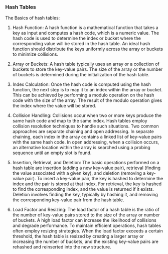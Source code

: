 ### Hash Tables

The Basics of hash tables:

1. Hash Function: A hash function is a mathematical function that takes a key as input and computes a hash code, which is a numeric value. The hash code is used to determine the index or bucket where the corresponding value will be stored in the hash table. An ideal hash function should distribute the keys uniformly across the array or buckets to minimize collisions.

2. Array or Buckets: A hash table typically uses an array or a collection of buckets to store the key-value pairs. The size of the array or the number of buckets is determined during the initialization of the hash table.

3. Index Calculation: Once the hash code is computed using the hash function, the next step is to map it to an index within the array or bucket. This can be achieved by performing a modulo operation on the hash code with the size of the array. The result of the modulo operation gives the index where the value will be stored.

4. Collision Handling: Collisions occur when two or more keys produce the same hash code and map to the same index. Hash tables employ collision resolution techniques to handle such situations. Two common approaches are separate chaining and open addressing. In separate chaining, each index in the array contains a linked list of key-value pairs with the same hash code. In open addressing, when a collision occurs, an alternative location within the array is searched using a probing sequence until an empty slot is found.

5. Insertion, Retrieval, and Deletion: The basic operations performed on a hash table are insertion (adding a new key-value pair), retrieval (finding the value associated with a given key), and deletion (removing a key-value pair). To insert a key-value pair, the key is hashed to determine the index and the pair is stored at that index. For retrieval, the key is hashed to find the corresponding index, and the value is returned if it exists. Deletion involves finding the key, typically by hashing it, and removing the corresponding key-value pair from the hash table.

6. Load Factor and Resizing: The load factor of a hash table is the ratio of the number of key-value pairs stored to the size of the array or number of buckets. A high load factor can increase the likelihood of collisions and degrade performance. To maintain efficient operations, hash tables often employ resizing strategies. When the load factor exceeds a certain threshold, the hash table is resized by creating a larger array or increasing the number of buckets, and the existing key-value pairs are rehashed and reinserted into the new structure.
